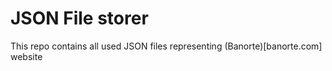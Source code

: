 # JSON File storer

This repo contains all used JSON files representing (Banorte)[banorte.com] website